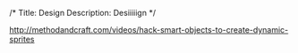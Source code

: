 /*
Title: Design
Description: Desiiiiign
*/


http://methodandcraft.com/videos/hack-smart-objects-to-create-dynamic-sprites

